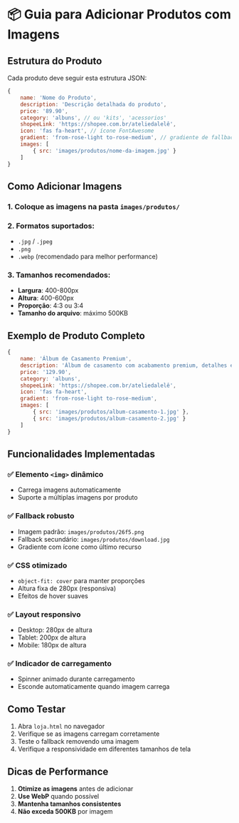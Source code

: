 # 📦 Guia para Adicionar Produtos com Imagens

## Estrutura do Produto

Cada produto deve seguir esta estrutura JSON:

```javascript
{
    name: 'Nome do Produto',
    description: 'Descrição detalhada do produto',
    price: '89.90',
    category: 'albuns', // ou 'kits', 'acessorios'
    shopeeLink: 'https://shopee.com.br/ateliedalelê',
    icon: 'fas fa-heart', // ícone FontAwesome
    gradient: 'from-rose-light to-rose-medium', // gradiente de fallback
    images: [
        { src: 'images/produtos/nome-da-imagem.jpg' }
    ]
}
```

## Como Adicionar Imagens

### 1. Coloque as imagens na pasta `images/produtos/`

### 2. Formatos suportados:
- `.jpg` / `.jpeg`
- `.png`
- `.webp` (recomendado para melhor performance)

### 3. Tamanhos recomendados:
- **Largura**: 400-800px
- **Altura**: 400-600px
- **Proporção**: 4:3 ou 3:4
- **Tamanho do arquivo**: máximo 500KB

## Exemplo de Produto Completo

```javascript
{
    name: 'Álbum de Casamento Premium',
    description: 'Álbum de casamento com acabamento premium, detalhes em renda e flores secas. Inclui 20 páginas decoradas.',
    price: '129.90',
    category: 'albuns',
    shopeeLink: 'https://shopee.com.br/ateliedalelê',
    icon: 'fas fa-heart',
    gradient: 'from-rose-light to-rose-medium',
    images: [
        { src: 'images/produtos/album-casamento-1.jpg' },
        { src: 'images/produtos/album-casamento-2.jpg' }
    ]
}
```

## Funcionalidades Implementadas

### ✅ Elemento `<img>` dinâmico
- Carrega imagens automaticamente
- Suporte a múltiplas imagens por produto

### ✅ Fallback robusto
- Imagem padrão: `images/produtos/26f5.png`
- Fallback secundário: `images/produtos/download.jpg`
- Gradiente com ícone como último recurso

### ✅ CSS otimizado
- `object-fit: cover` para manter proporções
- Altura fixa de 280px (responsiva)
- Efeitos de hover suaves

### ✅ Layout responsivo
- Desktop: 280px de altura
- Tablet: 200px de altura
- Mobile: 180px de altura

### ✅ Indicador de carregamento
- Spinner animado durante carregamento
- Esconde automaticamente quando imagem carrega

## Como Testar

1. Abra `loja.html` no navegador
2. Verifique se as imagens carregam corretamente
3. Teste o fallback removendo uma imagem
4. Verifique a responsividade em diferentes tamanhos de tela

## Dicas de Performance

1. **Otimize as imagens** antes de adicionar
2. **Use WebP** quando possível
3. **Mantenha tamanhos consistentes**
4. **Não exceda 500KB** por imagem 